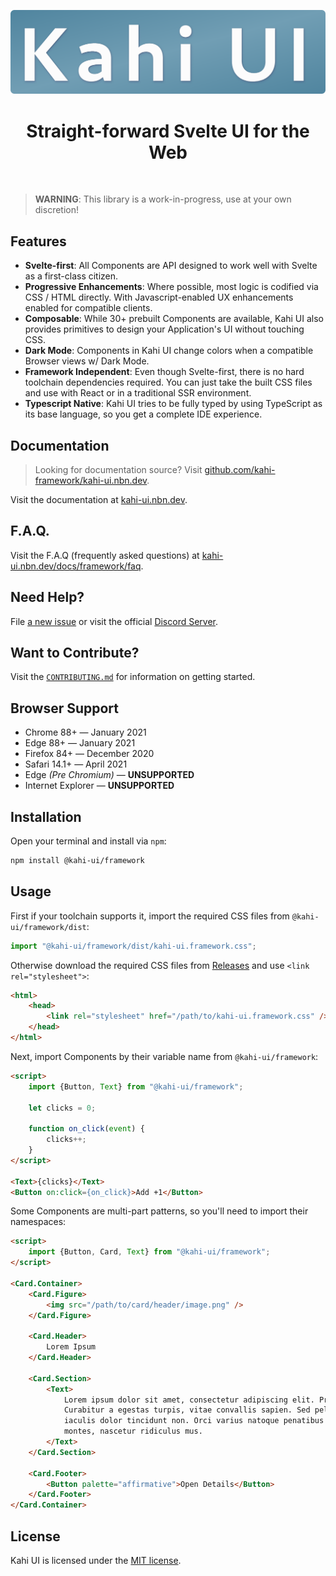 ![Kahi UI](./.assets/logo.png)

<h1 align="center">Straight-forward Svelte UI for the Web</h1>

<br />

> **WARNING**: This library is a work-in-progress, use at your own discretion!

## Features

-   **Svelte-first**: All Components are API designed to work well with Svelte as a first-class citizen.
-   **Progressive Enhancements**: Where possible, most logic is codified via CSS / HTML directly. With Javascript-enabled UX enhancements enabled for compatible clients.
-   **Composable**: While 30+ prebuilt Components are available, Kahi UI also provides primitives to design your Application's UI without touching CSS.
-   **Dark Mode**: Components in Kahi UI change colors when a compatible Browser views w/ Dark Mode.
-   **Framework Independent**: Even though Svelte-first, there is no hard toolchain dependencies required. You can just take the built CSS files and use with React or in a traditional SSR environment.
-   **Typescript Native**: Kahi UI tries to be fully typed by using TypeScript as its base language, so you get a complete IDE experience.

## Documentation

> Looking for documentation source? Visit [github.com/kahi-framework/kahi-ui.nbn.dev](https://github.com/kahi-framework/kahi-ui.nbn.dev).

Visit the documentation at [kahi-ui.nbn.dev](https://kahi-ui.nbn.dev).

## F.A.Q.

Visit the F.A.Q (frequently asked questions) at [kahi-ui.nbn.dev/docs/framework/faq](https://kahi-ui.nbn.dev/docs/framework/faq).

## Need Help?

File [a new issue](https://github.com/novacbn/kahi-ui/issues/new/choose) or visit the official [Discord Server](https://kahi-ui.nbn.dev/chat).

## Want to Contribute?

Visit the [`CONTRIBUTING.md`](./CONTRIBUTING.md) for information on getting started.

## Browser Support

-   Chrome 88+ — January 2021
-   Edge 88+ — January 2021
-   Firefox 84+ — December 2020
-   Safari 14.1+ — April 2021
-   Edge _(Pre Chromium)_ — **UNSUPPORTED**
-   Internet Explorer — **UNSUPPORTED**

## Installation

Open your terminal and install via `npm`:

```bash
npm install @kahi-ui/framework
```

## Usage

First if your toolchain supports it, import the required CSS files from `@kahi-ui/framework/dist`:

```javascript
import "@kahi-ui/framework/dist/kahi-ui.framework.css";
```

Otherwise download the required CSS files from [Releases](https://github.com/novacbn/kahi-ui/releases/latest) and use `<link rel="stylesheet">`:

```html
<html>
    <head>
        <link rel="stylesheet" href="/path/to/kahi-ui.framework.css" />
    </head>
</html>
```

Next, import Components by their variable name from `@kahi-ui/framework`:

<!-- prettier-ignore -->
```html
<script>
    import {Button, Text} from "@kahi-ui/framework";

    let clicks = 0;

    function on_click(event) {
        clicks++;
    }
</script>

<Text>{clicks}</Text>
<Button on:click={on_click}>Add +1</Button>
```

Some Components are multi-part patterns, so you'll need to import their namespaces:

<!-- prettier-ignore -->
```html
<script>
    import {Button, Card, Text} from "@kahi-ui/framework";
</script>

<Card.Container>
    <Card.Figure>
        <img src="/path/to/card/header/image.png" />
    </Card.Figure>

    <Card.Header>
        Lorem Ipsum
    </Card.Header>

    <Card.Section>
        <Text>
            Lorem ipsum dolor sit amet, consectetur adipiscing elit. Proin et consectetur orci.
            Curabitur a egestas turpis, vitae convallis sapien. Sed pellentesque rutrum tellus, in
            iaculis dolor tincidunt non. Orci varius natoque penatibus et magnis dis parturient
            montes, nascetur ridiculus mus.
        </Text>
    </Card.Section>

    <Card.Footer>
        <Button palette="affirmative">Open Details</Button>
    </Card.Footer>
</Card.Container>
```

## License

Kahi UI is licensed under the [MIT license](./LICENSE).
